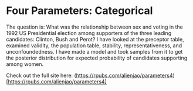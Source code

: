 # Four Parameters: Categorical

The question is: What was the relationship between sex and voting in the 1992 US Presidential election among supporters of the three leading candidates: Clinton, Bush and Perot? I have looked at the preceptor table, examined validity, the population table, stability, representativeness, and unconfoundedness. I have made a model and took samples from it to get the posterior distribution for expected probability of candidates supporting among women.

Check out the full site here: (https://rpubs.com/alienjao/parameters4)[https://rpubs.com/alienjao/parameters4]
